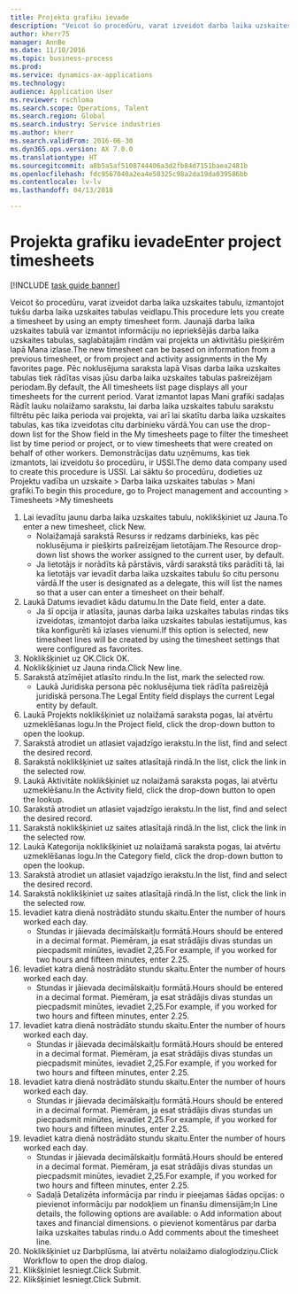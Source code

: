 ```yaml
--- 
title: Projekta grafiku ievade
description: "Veicot šo procedūru, varat izveidot darba laika uzskaites tabulu, izmantojot tukšu darba laika uzskaites tabulas veidlapu."
author: kherr75
manager: AnnBe
ms.date: 11/10/2016
ms.topic: business-process
ms.prod: 
ms.service: dynamics-ax-applications
ms.technology: 
audience: Application User
ms.reviewer: rschloma
ms.search.scope: Operations, Talent
ms.search.region: Global
ms.search.industry: Service industries
ms.author: kherr
ms.search.validFrom: 2016-06-30
ms.dyn365.ops.version: AX 7.0.0
ms.translationtype: HT
ms.sourcegitcommit: a8b5a5af5108744406a3d2fb84d7151baea2481b
ms.openlocfilehash: fdc9567040a2ea4e50325c98a2da19da039586bb
ms.contentlocale: lv-lv
ms.lasthandoff: 04/13/2018

---
```

# <a name="enter-project-timesheets"></a><span data-ttu-id="82f67-103">Projekta grafiku ievade</span><span class="sxs-lookup"><span data-stu-id="82f67-103">Enter project timesheets</span></span>

[!INCLUDE [task guide banner](../../includes/task-guide-banner.md)]

<span data-ttu-id="82f67-104">Veicot šo procedūru, varat izveidot darba laika uzskaites tabulu, izmantojot tukšu darba laika uzskaites tabulas veidlapu.</span><span class="sxs-lookup"><span data-stu-id="82f67-104">This procedure lets you create a timesheet by using an empty timesheet form.</span></span> <span data-ttu-id="82f67-105">Jaunajā darba laika uzskaites tabulā var izmantot informāciju no iepriekšējās darba laika uzskaites tabulas, saglabātajām rindām vai projekta un aktivitāšu piešķirēm lapā Mana izlase.</span><span class="sxs-lookup"><span data-stu-id="82f67-105">The new timesheet can be based on information from a previous timesheet, or from project and activity assignments in the My favorites page.</span></span> <span data-ttu-id="82f67-106">Pēc noklusējuma saraksta lapā Visas darba laika uzskaites tabulas tiek rādītas visas jūsu darba laika uzskaites tabulas pašreizējam periodam.</span><span class="sxs-lookup"><span data-stu-id="82f67-106">By default, the All timesheets list page displays all your timesheets for the current period.</span></span> <span data-ttu-id="82f67-107">Varat izmantot lapas Mani grafiki sadaļas Rādīt lauku nolaižamo sarakstu, lai darba laika uzskaites tabulu sarakstu filtrētu pēc laika perioda vai projekta, vai arī lai skatītu darba laika uzskaites tabulas, kas tika izveidotas citu darbinieku vārdā.</span><span class="sxs-lookup"><span data-stu-id="82f67-107">You can use the drop-down list for the Show field in the My timesheets page to filter the timesheet list by time period or project, or to view timesheets that were created on behalf of other workers.</span></span> <span data-ttu-id="82f67-108">Demonstrācijas datu uzņēmums, kas tiek izmantots, lai izveidotu šo procedūru, ir USSI.</span><span class="sxs-lookup"><span data-stu-id="82f67-108">The demo data company used to create this procedure is USSI.</span></span> <span data-ttu-id="82f67-109">Lai sāktu šo procedūru, dodieties uz Projektu vadība un uzskaite > Darba laika uzskaites tabulas > Mani grafiki.</span><span class="sxs-lookup"><span data-stu-id="82f67-109">To begin this procedure, go to Project management and accounting > Timesheets >My timesheets</span></span>

1. <span data-ttu-id="82f67-110">Lai ievadītu jaunu darba laika uzskaites tabulu, noklikšķiniet uz Jauna.</span><span class="sxs-lookup"><span data-stu-id="82f67-110">To enter a new timesheet, click New.</span></span>
    * <span data-ttu-id="82f67-111">Nolaižamajā sarakstā Resurss ir redzams darbinieks, kas pēc noklusējuma ir piešķirts pašreizējam lietotājam.</span><span class="sxs-lookup"><span data-stu-id="82f67-111">The Resource drop-down list shows the worker assigned to the current user, by default.</span></span>  
    * <span data-ttu-id="82f67-112">Ja lietotājs ir norādīts kā pārstāvis, vārdi sarakstā tiks parādīti tā, lai ka lietotājs var ievadīt darba laika uzskaites tabulu šo citu personu vārdā.</span><span class="sxs-lookup"><span data-stu-id="82f67-112">If the user is designated as a delegate, this will list the names so that a user can enter a timesheet on their behalf.</span></span>  
2. <span data-ttu-id="82f67-113">Laukā Datums ievadiet kādu datumu.</span><span class="sxs-lookup"><span data-stu-id="82f67-113">In the Date field, enter a date.</span></span>
    * <span data-ttu-id="82f67-114">Ja šī opcija ir atlasīta, jaunas darba laika uzskaites tabulas rindas tiks izveidotas, izmantojot darba laika uzskaites tabulas iestatījumus, kas tika konfigurēti kā izlases vienumi.</span><span class="sxs-lookup"><span data-stu-id="82f67-114">If this option is selected, new timesheet lines will be created by using the timesheet settings that were configured as favorites.</span></span>  
3. <span data-ttu-id="82f67-115">Noklikšķiniet uz OK.</span><span class="sxs-lookup"><span data-stu-id="82f67-115">Click OK.</span></span>
4. <span data-ttu-id="82f67-116">Noklikšķiniet uz Jauna rinda.</span><span class="sxs-lookup"><span data-stu-id="82f67-116">Click New line.</span></span>
5. <span data-ttu-id="82f67-117">Sarakstā atzīmējiet atlasīto rindu.</span><span class="sxs-lookup"><span data-stu-id="82f67-117">In the list, mark the selected row.</span></span>
    * <span data-ttu-id="82f67-118">Laukā Juridiska persona pēc noklusējuma tiek rādīta pašreizējā juridiskā persona.</span><span class="sxs-lookup"><span data-stu-id="82f67-118">The Legal Entity field displays the current Legal entity by default.</span></span>   
6. <span data-ttu-id="82f67-119">Laukā Projekts noklikšķiniet uz nolaižamā saraksta pogas, lai atvērtu uzmeklēšanas logu.</span><span class="sxs-lookup"><span data-stu-id="82f67-119">In the Project field, click the drop-down button to open the lookup.</span></span>
7. <span data-ttu-id="82f67-120">Sarakstā atrodiet un atlasiet vajadzīgo ierakstu.</span><span class="sxs-lookup"><span data-stu-id="82f67-120">In the list, find and select the desired record.</span></span>
8. <span data-ttu-id="82f67-121">Sarakstā noklikšķiniet uz saites atlasītajā rindā.</span><span class="sxs-lookup"><span data-stu-id="82f67-121">In the list, click the link in the selected row.</span></span>
9. <span data-ttu-id="82f67-122">Laukā Aktivitāte noklikšķiniet uz nolaižamā saraksta pogas, lai atvērtu uzmeklēšanu.</span><span class="sxs-lookup"><span data-stu-id="82f67-122">In the Activity field, click the drop-down button to open the lookup.</span></span>
10. <span data-ttu-id="82f67-123">Sarakstā atrodiet un atlasiet vajadzīgo ierakstu.</span><span class="sxs-lookup"><span data-stu-id="82f67-123">In the list, find and select the desired record.</span></span>
11. <span data-ttu-id="82f67-124">Sarakstā noklikšķiniet uz saites atlasītajā rindā.</span><span class="sxs-lookup"><span data-stu-id="82f67-124">In the list, click the link in the selected row.</span></span>
12. <span data-ttu-id="82f67-125">Laukā Kategorija noklikšķiniet uz nolaižamā saraksta pogas, lai atvērtu uzmeklēšanas logu.</span><span class="sxs-lookup"><span data-stu-id="82f67-125">In the Category field, click the drop-down button to open the lookup.</span></span>
13. <span data-ttu-id="82f67-126">Sarakstā atrodiet un atlasiet vajadzīgo ierakstu.</span><span class="sxs-lookup"><span data-stu-id="82f67-126">In the list, find and select the desired record.</span></span>
14. <span data-ttu-id="82f67-127">Sarakstā noklikšķiniet uz saites atlasītajā rindā.</span><span class="sxs-lookup"><span data-stu-id="82f67-127">In the list, click the link in the selected row.</span></span>
15. <span data-ttu-id="82f67-128">Ievadiet katra dienā nostrādāto stundu skaitu.</span><span class="sxs-lookup"><span data-stu-id="82f67-128">Enter the number of hours worked each day.</span></span>
    * <span data-ttu-id="82f67-129">Stundas ir jāievada decimālskaitļu formātā.</span><span class="sxs-lookup"><span data-stu-id="82f67-129">Hours should be entered in a decimal format.</span></span>  <span data-ttu-id="82f67-130">Piemēram, ja esat strādājis divas stundas un piecpadsmit minūtes, ievadiet 2,25.</span><span class="sxs-lookup"><span data-stu-id="82f67-130">For example, if you worked for two hours and fifteen minutes, enter 2.25.</span></span>   
16. <span data-ttu-id="82f67-131">Ievadiet katra dienā nostrādāto stundu skaitu.</span><span class="sxs-lookup"><span data-stu-id="82f67-131">Enter the number of hours worked each day.</span></span>
    * <span data-ttu-id="82f67-132">Stundas ir jāievada decimālskaitļu formātā.</span><span class="sxs-lookup"><span data-stu-id="82f67-132">Hours should be entered in a decimal format.</span></span>  <span data-ttu-id="82f67-133">Piemēram, ja esat strādājis divas stundas un piecpadsmit minūtes, ievadiet 2,25.</span><span class="sxs-lookup"><span data-stu-id="82f67-133">For example, if you worked for two hours and fifteen minutes, enter 2.25.</span></span>   
17. <span data-ttu-id="82f67-134">Ievadiet katra dienā nostrādāto stundu skaitu.</span><span class="sxs-lookup"><span data-stu-id="82f67-134">Enter the number of hours worked each day.</span></span>
    * <span data-ttu-id="82f67-135">Stundas ir jāievada decimālskaitļu formātā.</span><span class="sxs-lookup"><span data-stu-id="82f67-135">Hours should be entered in a decimal format.</span></span>  <span data-ttu-id="82f67-136">Piemēram, ja esat strādājis divas stundas un piecpadsmit minūtes, ievadiet 2,25.</span><span class="sxs-lookup"><span data-stu-id="82f67-136">For example, if you worked for two hours and fifteen minutes, enter 2.25.</span></span>   
18. <span data-ttu-id="82f67-137">Ievadiet katra dienā nostrādāto stundu skaitu.</span><span class="sxs-lookup"><span data-stu-id="82f67-137">Enter the number of hours worked each day.</span></span>
    * <span data-ttu-id="82f67-138">Stundas ir jāievada decimālskaitļu formātā.</span><span class="sxs-lookup"><span data-stu-id="82f67-138">Hours should be entered in a decimal format.</span></span>  <span data-ttu-id="82f67-139">Piemēram, ja esat strādājis divas stundas un piecpadsmit minūtes, ievadiet 2,25.</span><span class="sxs-lookup"><span data-stu-id="82f67-139">For example, if you worked for two hours and fifteen minutes, enter 2.25.</span></span>   
19. <span data-ttu-id="82f67-140">Ievadiet katra dienā nostrādāto stundu skaitu.</span><span class="sxs-lookup"><span data-stu-id="82f67-140">Enter the number of hours worked each day.</span></span>
    * <span data-ttu-id="82f67-141">Stundas ir jāievada decimālskaitļu formātā.</span><span class="sxs-lookup"><span data-stu-id="82f67-141">Hours should be entered in a decimal format.</span></span>  <span data-ttu-id="82f67-142">Piemēram, ja esat strādājis divas stundas un piecpadsmit minūtes, ievadiet 2,25.</span><span class="sxs-lookup"><span data-stu-id="82f67-142">For example, if you worked for two hours and fifteen minutes, enter 2.25.</span></span>   
    * <span data-ttu-id="82f67-143">Sadaļā Detalizēta informācija par rindu ir pieejamas šādas opcijas: o pievienot informāciju par nodokļiem un finanšu dimensijām;</span><span class="sxs-lookup"><span data-stu-id="82f67-143">In Line details, the following options are available:  o  Add information about taxes and financial dimensions.</span></span>  <span data-ttu-id="82f67-144">o pievienot komentārus par darba laika uzskaites tabulas rindu.</span><span class="sxs-lookup"><span data-stu-id="82f67-144">o    Add comments about the timesheet line.</span></span>  
20. <span data-ttu-id="82f67-145">Noklikšķiniet uz Darbplūsma, lai atvērtu nolaižamo dialoglodziņu.</span><span class="sxs-lookup"><span data-stu-id="82f67-145">Click Workflow to open the drop dialog.</span></span>
21. <span data-ttu-id="82f67-146">Klikšķiniet Iesniegt.</span><span class="sxs-lookup"><span data-stu-id="82f67-146">Click Submit.</span></span>
22. <span data-ttu-id="82f67-147">Klikšķiniet Iesniegt.</span><span class="sxs-lookup"><span data-stu-id="82f67-147">Click Submit.</span></span>


